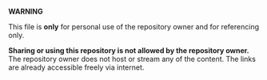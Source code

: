 **WARNING**

This file is **only** for personal use of the repository owner and for referencing only.

**Sharing or using this repository is not allowed by the repository owner.**
The repository owner does not host or stream any of the content. The links are already accessible freely via internet.
